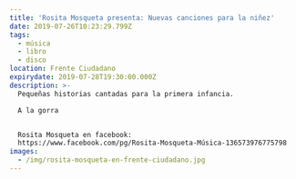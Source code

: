 ```yaml
---
title: 'Rosita Mosqueta presenta: Nuevas canciones para la niñez'
date: 2019-07-26T10:23:29.799Z
tags:
  - música
  - libro
  - disco
location: Frente Ciudadano
expirydate: 2019-07-28T19:30:00.000Z
description: >-
  Pequeñas historias cantadas para la primera infancia.

  A la gorra


  Rosita Mosqueta en facebook:
  https://www.facebook.com/pg/Rosita-Mosqueta-Música-136573976775798
images:
  - /img/rosita-mosqueta-en-frente-ciudadano.jpg
---
```


